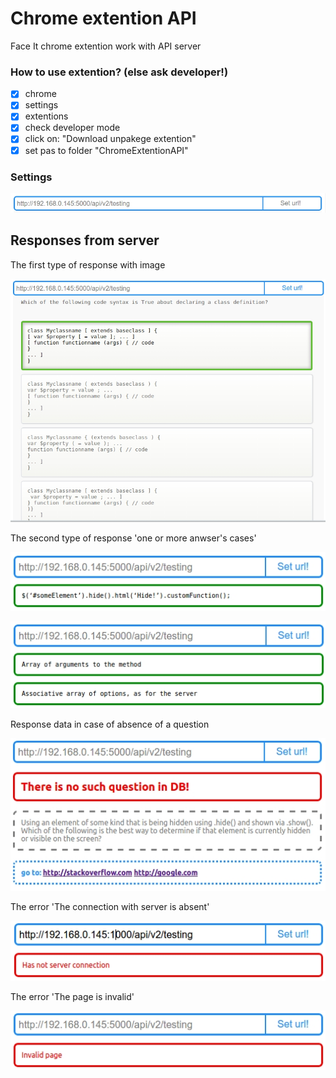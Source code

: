 # Chrome extention API
Face It chrome extention work with API server
### How to use extention? (else ask developer!)

- [x] chrome
- [x] settings
- [x] extentions
- [x] check developer mode
- [x] click on: "Download unpakege extention"
- [x] set pas to folder "ChromeExtentionAPI"

### Settings

![picture alt](img/settings.jpg "Settings")

## Responses from server
The first type of response with image

![picture alt](img/old.jpg "Old")

The second type of response 'one or more anwser's cases'

![picture alt](img/newOne.jpg "New one")

![picture alt](img/newMulty.jpg "New multy")

Response data in case of absence of a question

![picture alt](img/infoHasNotAnswer.jpg "Has not answer")

The error 'The connection with server is absent'

![picture alt](img/errorHasNotServer.jpg "Has not server connection")

The error 'The page is invalid'

![picture alt](img/errorInvalidPage.jpg "Invalid page")
